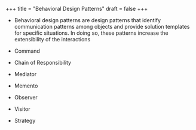 +++
title = "Behavioral Design Patterns"
draft = false
+++

-   Behavioral design patterns are design patterns that identify communication patterns among objects and provide solution templates for specific situations. In doing so, these patterns increase the extensibility of the interactions

-   Command

-   Chain of Responsibility

-   Mediator

-   Memento

-   Observer

-   Visitor

-   Strategy